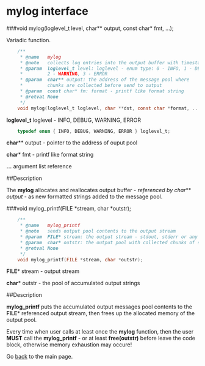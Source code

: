 
# mylog interface

###void mylog(loglevel_t level, char** output, const char* fmt, ...);

Variadic function.
```c
    /**
     * @name   mylog
     * @note   collects log entries into the output buffer with timestamp and loglevel info
     * @param  loglevel_t level: loglevel - enum type: 0 - INFO, 1 - DEBUG
     *         2 - WARNING, 3 - ERROR
     * @param  char** output: the address of the message pool where
     *         chunks are collected before send to output    
     * @param  const char* fm: format - printf like format string
     * @retval None
     */
    void mylog(loglevel_t loglevel, char **dst, const char *format, ...);
```

**loglevel_t** loglevel - INFO, DEBUG, WARNING, ERROR
```c
    typedef enum { INFO, DEBUG, WARNING, ERROR } loglevel_t;
```

**char**** output - pointer to the address of ouput pool

**char*** fmt - printf like format string

**...** argument list reference

##Description

The **mylog** allocates and reallocates output buffer - *referenced by char*** *output* - as new formatted strings added to the message pool.

###void mylog_printf(FILE *stream, char *outstr);
```c
    /**
     * @name   mylog_printf
     * @note   sends output pool contents to the output stream
     * @param  FILE* stream: the output stream - stdout, stderr or any FILE* pointer
     * @param  char* outstr: the output pool with collected chunks of strings
     * @retval None
     */
    void mylog_printf(FILE *stream, char *outstr);
```

**FILE*** stream - output stream

**char*** outstr - the pool of accumulated output strings

##Description

**mylog_printf** puts the accumulated output messages pool contents to the **FILE*** referenced output stream, then frees up the allocated memory of the output pool.

Every time when user calls at least once the **mylog** function, then the user **MUST** call the **mylog_printf** - or at least **free(outstr)** before leave the code block, otherwise memory exhaustion may occure!

Go [back](../README.md) to the main page.